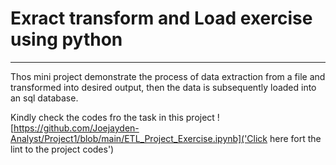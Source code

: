 # Exract transform and Load exercise using python
---
Thos mini project demonstrate the process of data extraction from a file and transformed into desired output, then the data is subsequently loaded into an sql database.

Kindly check the codes fro the task in this project ![https://github.com/Joejayden-Analyst/Project1/blob/main/ETL_Project_Exercise.ipynb]('Click here fort the lint to the project codes')
